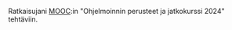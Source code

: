Ratkaisujani [MOOC](https://ohjelmointi-24.mooc.fi/):in "Ohjelmoinnin perusteet ja jatkokurssi 2024" tehtäviin.